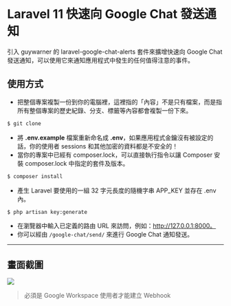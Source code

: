 # Laravel 11 快速向 Google Chat 發送通知

引入 guywarner 的 laravel-google-chat-alerts 套件來擴增快速向 Google Chat 發送通知，可以使用它來通知應用程式中發生的任何值得注意的事件。

## 使用方式
- 把整個專案複製一份到你的電腦裡，這裡指的「內容」不是只有檔案，而是指所有整個專案的歷史紀錄、分支、標籤等內容都會複製一份下來。
```sh
$ git clone
```
- 將 __.env.example__ 檔案重新命名成 __.env__，如果應用程式金鑰沒有被設定的話，你的使用者 sessions 和其他加密的資料都是不安全的！
- 當你的專案中已經有 composer.lock，可以直接執行指令以讓 Composer 安裝 composer.lock 中指定的套件及版本。
```sh
$ composer install
```
- 產⽣ Laravel 要使用的一組 32 字元長度的隨機字串 APP_KEY 並存在 .env 內。
```sh
$ php artisan key:generate
```
- 在瀏覽器中輸入已定義的路由 URL 來訪問，例如：http://127.0.0.1:8000。
- 你可以經由 `/google-chat/send/` 來進行 Google Chat 通知發送。

----

## 畫面截圖
![](https://i.imgur.com/gzs7Wir.png)
> 必須是 Google Workspace 使用者才能建立 Webhook
